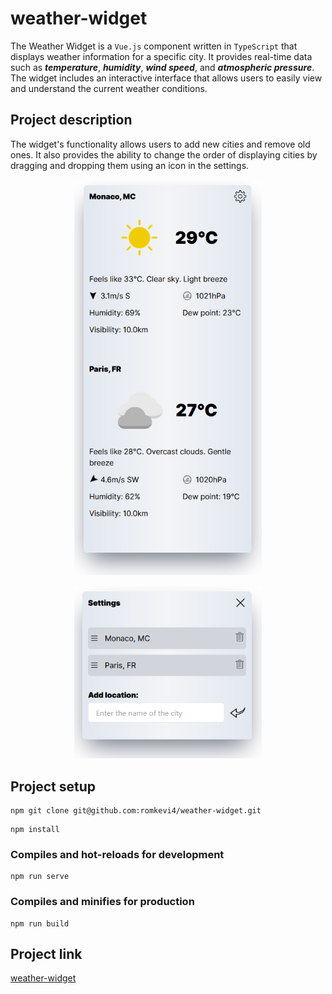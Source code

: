 # weather-widget
The Weather Widget is a `Vue.js` component written in `TypeScript` that displays weather information for a specific city. It provides real-time data such as __*temperature*__, __*humidity*__, __*wind speed*__, and __*atmospheric pressure*__. The widget includes an interactive interface that allows users to easily view and understand the current weather conditions.
## Project description
The widget's functionality allows users to add new cities and remove old ones. It also provides the ability to change the order of displaying cities by dragging and dropping them using an icon in the settings.

<div align="center">
  <img src="./src/assets/weather-widget.png" width="300"/>
  <p> </p>
  <img src="./src/assets/weather-settings.png" width="300"/>
</div>


## Project setup
```
npm git clone git@github.com:romkevi4/weather-widget.git
```

```
npm install
```

### Compiles and hot-reloads for development
```
npm run serve
```

### Compiles and minifies for production
```
npm run build
```

## Project link

[weather-widget](https://weather-widget-git-main-romkevi4.vercel.app/)
